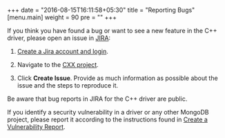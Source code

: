 +++
date = "2016-08-15T16:11:58+05:30"
title = "Reporting Bugs"
[menu.main]
  weight = 90
  pre = "<i class='fa fa-bug'></i>"
+++

If you think you have found a bug or want to see a new feature in the
C++ driver, please open an issue in [JIRA](https://jira.mongodb.org/):

1. [Create a Jira account and login](https://jira.mongodb.org/).

2. Navigate to the [CXX project](https://jira.mongodb.org/browse/CXX).

3. Click **Create Issue**. Provide as much information as possible about
   the issue and the steps to reproduce it.

Be aware that bug reports in JIRA for the C++ driver are public.

If you identify a security vulnerability in a driver or any other
MongoDB project, please report it according to the instructions found in
[Create a Vulnerability Report](https://docs.mongodb.com/manual/tutorial/create-a-vulnerability-report).
